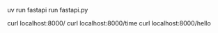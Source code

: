 
uv run fastapi run fastapi.py

curl localhost:8000/
curl localhost:8000/time
curl localhost:8000/hello